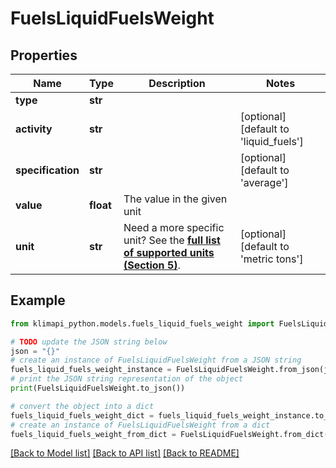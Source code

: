 # FuelsLiquidFuelsWeight


## Properties

Name | Type | Description | Notes
------------ | ------------- | ------------- | -------------
**type** | **str** |  | 
**activity** | **str** |  | [optional] [default to 'liquid_fuels']
**specification** | **str** |  | [optional] [default to 'average']
**value** | **float** | The value in the given unit | 
**unit** | **str** | Need a more specific unit? See the **[full list of supported units (Section 5)](https://convert.js.org/types/_unitsbymeasureraw)**. | [optional] [default to 'metric tons']

## Example

```python
from klimapi_python.models.fuels_liquid_fuels_weight import FuelsLiquidFuelsWeight

# TODO update the JSON string below
json = "{}"
# create an instance of FuelsLiquidFuelsWeight from a JSON string
fuels_liquid_fuels_weight_instance = FuelsLiquidFuelsWeight.from_json(json)
# print the JSON string representation of the object
print(FuelsLiquidFuelsWeight.to_json())

# convert the object into a dict
fuels_liquid_fuels_weight_dict = fuels_liquid_fuels_weight_instance.to_dict()
# create an instance of FuelsLiquidFuelsWeight from a dict
fuels_liquid_fuels_weight_from_dict = FuelsLiquidFuelsWeight.from_dict(fuels_liquid_fuels_weight_dict)
```
[[Back to Model list]](../README.md#documentation-for-models) [[Back to API list]](../README.md#documentation-for-api-endpoints) [[Back to README]](../README.md)


